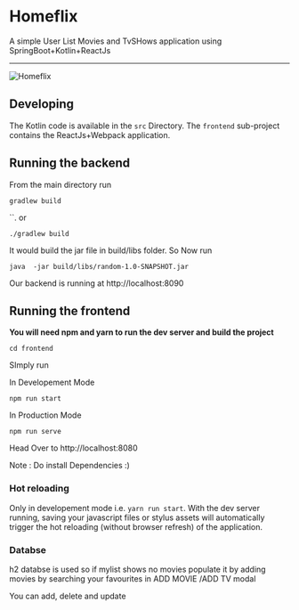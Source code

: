 # Homeflix
A simple User List Movies and TvSHows application using SpringBoot+Kotlin+ReactJs

--------------------------------------------------------------------------------------
![Homeflix](https://s3.amazonaws.com/poly-screenshots.angel.co/Project/53/588841/da60cadf381d8632d75a8054284625b8-original.jpg)



## Developing

The Kotlin code is available in the `src` Directory.
The `frontend` sub-project contains the ReactJs+Webpack application.


## Running the backend 

From the main directory run 

```
gradlew build
```
``. 
or 

```
./gradlew build
```

It would build the jar file in build/libs folder.
So Now run 

```
java  -jar build/libs/random-1.0-SNAPSHOT.jar
```


Our backend is running at http://localhost:8090

## Running the frontend 

**You will need npm and yarn to run the dev server and build the project**


```
cd frontend
```


SImply run 

In Developement Mode

```
npm run start
```

In Production Mode

```
npm run serve
```


Head Over to http://localhost:8080 

Note : Do install Dependencies :)


### Hot reloading

Only in developement mode i.e. `yarn run start`.
With the dev server running, saving your javascript files or stylus assets will automatically trigger the hot reloading
(without browser refresh) of the application.


### Databse 
h2 databse is used  so if mylist shows no movies populate it by adding movies by searching 
your favourites in ADD MOVIE /ADD TV modal

You can  add, delete and update
